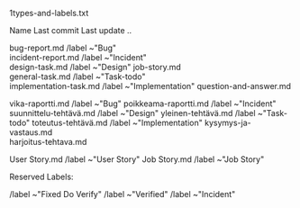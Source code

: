 1types-and-labels.txt



Name	Last commit	Last update
..		

bug-report.md  /label ~"Bug"           
incident-report.md /label ~"Incident"     
design-task.md  /label ~"Design"
job-story.md            
general-task.md /label ~"Task-todo"         
implementation-task.md /label ~"Implementation"
question-and-answer.md

vika-raportti.md  /label ~"Bug"
poikkeama-raportti.md  /label ~"Incident"  
suunnittelu-tehtävä.md  /label ~"Design"
yleinen-tehtävä.md /label ~"Task-todo"
toteutus-tehtävä.md /label ~"Implementation"
kysymys-ja-vastaus.md  
harjoitus-tehtava.md

User Story.md  /label ~"User Story"
Job Story.md  /label ~"Job Story"


Reserved Labels:


 /label ~"Fixed Do Verify"
 /label ~"Verified"
 /label ~"Incident"
 
